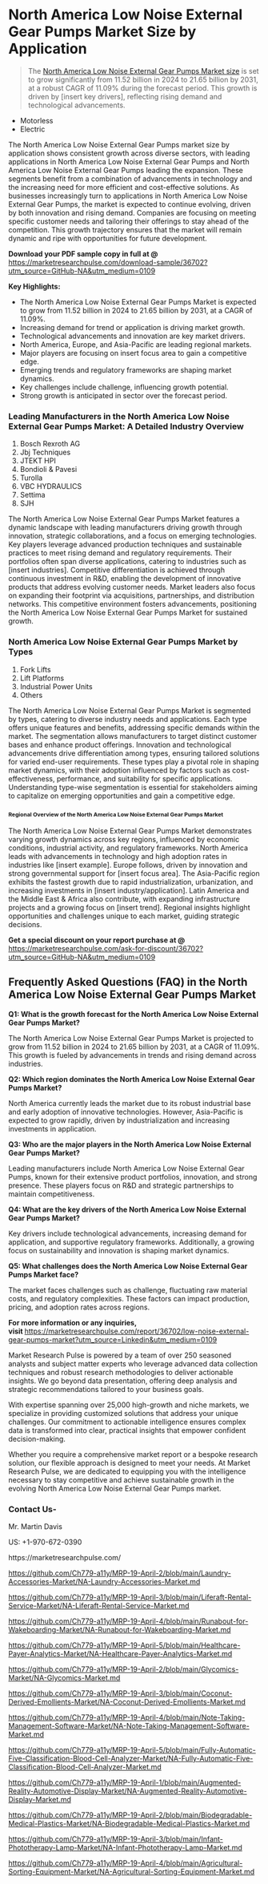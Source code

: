 <h1>North America Low Noise External Gear Pumps Market&nbsp;Size by Application</h1><blockquote><p>The <a href="https://marketresearchpulse.com/download-sample/36702?utm_source=GitHub-NA&amp;utm_medium=0109">North America Low Noise External Gear Pumps Market size</a> is set to grow significantly from 11.52 billion in 2024 to 21.65 billion by 2031, at a robust CAGR of 11.09% during the forecast period. This growth is driven by [insert key drivers], reflecting rising demand and technological advancements.</p></blockquote><ul><li>Motorless <li> Electric</li></ul><p>The North America Low Noise External Gear Pumps market size by application shows consistent growth across diverse sectors, with leading applications in North America Low Noise External Gear Pumps and North America Low Noise External Gear Pumps leading the expansion. These segments benefit from a combination of advancements in technology and the increasing need for more efficient and cost-effective solutions. As businesses increasingly turn to applications in North America Low Noise External Gear Pumps, the market is expected to continue evolving, driven by both innovation and rising demand. Companies are focusing on meeting specific customer needs and tailoring their offerings to stay ahead of the competition. This growth trajectory ensures that the market will remain dynamic and ripe with opportunities for future development.</p><p><strong>Download your PDF sample copy in full at @ </strong><a href="https://marketresearchpulse.com/download-sample/36702?utm_source=GitHub-NA&amp;utm_medium=0109">https://marketresearchpulse.com/download-sample/36702?utm_source=GitHub-NA&amp;utm_medium=0109</a></p><p><strong>Key Highlights: </strong></p><ul><li>The North America Low Noise External Gear Pumps Market is expected to grow from 11.52 billion in 2024 to 21.65 billion by 2031, at a CAGR of 11.09%.</li><li>Increasing demand for trend or application is driving market growth.</li><li>Technological advancements and innovation are key market drivers.</li><li>North America, Europe, and Asia-Pacific are leading regional markets.</li><li>Major players are focusing on insert focus area to gain a competitive edge.</li><li>Emerging trends and regulatory frameworks are shaping market dynamics.</li><li>Key challenges include challenge, influencing growth potential.</li><li>Strong growth is anticipated in sector over the forecast period.</li></ul><h3>Leading Manufacturers in the North America Low Noise External Gear Pumps Market: A Detailed Industry Overview</h3><ol><li>Bosch Rexroth AG</li><li>Jbj Techniques</li><li>JTEKT HPI</li><li>Bondioli & Pavesi</li><li>Turolla</li><li>VBC HYDRAULICS</li><li>Settima</li><li>SJH</li></ol><div class="flex max-w-full flex-col flex-grow"><div class="min-h-8 text-message flex w-full flex-col items-end gap-2 whitespace-normal break-words [.text-message+&amp;]:mt-5" dir="auto" data-message-author-role="assistant" data-message-id="fd8432e4-4910-450d-b182-61b7bfb0a01f" data-message-model-slug="gpt-4o"><div class="flex w-full flex-col gap-1 empty:hidden first:pt-[3px]"><div class="markdown prose w-full break-words dark:prose-invert light"><p>The North America Low Noise External Gear Pumps Market features a dynamic landscape with leading manufacturers driving growth through innovation, strategic collaborations, and a focus on emerging technologies. Key players leverage advanced production techniques and sustainable practices to meet rising demand and regulatory requirements. Their portfolios often span diverse applications, catering to industries such as [insert industries]. Competitive differentiation is achieved through continuous investment in R&amp;D, enabling the development of innovative products that address evolving customer needs. Market leaders also focus on expanding their footprint via acquisitions, partnerships, and distribution networks. This competitive environment fosters advancements, positioning the North America Low Noise External Gear Pumps Market for sustained growth.</p></div></div></div></div><h3>North America Low Noise External Gear Pumps Market by Types</h3><ol><li>Fork Lifts <li> Lift Platforms <li> Industrial Power Units <li> Others</li></ol><div class="flex max-w-full flex-col flex-grow"><div class="min-h-8 text-message flex w-full flex-col items-end gap-2 whitespace-normal break-words [.text-message+&amp;]:mt-5" dir="auto" data-message-author-role="assistant" data-message-id="084470be-0bb7-4664-bddf-5156b4f41249" data-message-model-slug="gpt-4o-mini"><div class="flex w-full flex-col gap-1 empty:hidden first:pt-[3px]"><div class="markdown prose w-full break-words dark:prose-invert light"><p>The North America Low Noise External Gear Pumps Market is segmented by types, catering to diverse industry needs and applications. Each type offers unique features and benefits, addressing specific demands within the market. The segmentation allows manufacturers to target distinct customer bases and enhance product offerings. Innovation and technological advancements drive differentiation among types, ensuring tailored solutions for varied end-user requirements. These types play a pivotal role in shaping market dynamics, with their adoption influenced by factors such as cost-effectiveness, performance, and suitability for specific applications. Understanding type-wise segmentation is essential for stakeholders aiming to capitalize on emerging opportunities and gain a competitive edge.</p></div></div></div></div><h3><span style="font-size: 11px;">Regional Overview of the North America Low Noise External Gear Pumps Market</span></h3><div class="flex max-w-full flex-col flex-grow"><div class="min-h-8 text-message flex w-full flex-col items-end gap-2 whitespace-normal break-words [.text-message+&amp;]:mt-5" dir="auto" data-message-author-role="assistant" data-message-id="e9038762-ce64-4e30-91c9-9bd413514231" data-message-model-slug="gpt-4o-mini"><div class="flex w-full flex-col gap-1 empty:hidden first:pt-[3px]"><div class="markdown prose w-full break-words dark:prose-invert light"><p>The North America Low Noise External Gear Pumps Market demonstrates varying growth dynamics across key regions, influenced by economic conditions, industrial activity, and regulatory frameworks. North America leads with advancements in technology and high adoption rates in industries like [insert example]. Europe follows, driven by innovation and strong governmental support for [insert focus area]. The Asia-Pacific region exhibits the fastest growth due to rapid industrialization, urbanization, and increasing investments in [insert industry/application]. Latin America and the Middle East &amp; Africa also contribute, with expanding infrastructure projects and a growing focus on [insert trend]. Regional insights highlight opportunities and challenges unique to each market, guiding strategic decisions.</p></div></div></div></div><p><strong>Get a special discount on your report purchase at @ </strong><a href="https://marketresearchpulse.com/ask-for-discount/36702?utm_source=GitHub-NA&amp;utm_medium=0109">https://marketresearchpulse.com/ask-for-discount/36702?utm_source=GitHub-NA&amp;utm_medium=0109</a></p><h2>Frequently Asked Questions (FAQ) in the North America Low Noise External Gear Pumps Market</h2><p><strong>Q1: What is the growth forecast for the North America Low Noise External Gear Pumps Market?</strong></p><p>The North America Low Noise External Gear Pumps Market is projected to grow from 11.52 billion in 2024 to 21.65 billion by 2031, at a CAGR of 11.09%. This growth is fueled by advancements in trends and rising demand across industries.</p><p><strong>Q2: Which region dominates the North America Low Noise External Gear Pumps Market?</strong></p><p>North America currently leads the market due to its robust industrial base and early adoption of innovative technologies. However, Asia-Pacific is expected to grow rapidly, driven by industrialization and increasing investments in application.</p><p><strong>Q3: Who are the major players in the North America Low Noise External Gear Pumps Market?</strong></p><p>Leading manufacturers include North America Low Noise External Gear Pumps, known for their extensive product portfolios, innovation, and strong presence. These players focus on R&amp;D and strategic partnerships to maintain competitiveness.</p><p><strong>Q4: What are the key drivers of the North America Low Noise External Gear Pumps Market?</strong></p><p>Key drivers include technological advancements, increasing demand for application, and supportive regulatory frameworks. Additionally, a growing focus on sustainability and innovation is shaping market dynamics.</p><p><strong>Q5: What challenges does the North America Low Noise External Gear Pumps Market face?</strong></p><p>The market faces challenges such as challenge, fluctuating raw material costs, and regulatory complexities. These factors can impact production, pricing, and adoption rates across regions.</p><p><strong>For more information or any inquiries, visit&nbsp;</strong><a href="https://marketresearchpulse.com/report/36702/low-noise-external-gear-pumps-market?utm_source=Linkedin&utm_medium=0109">https://marketresearchpulse.com/report/36702/low-noise-external-gear-pumps-market?utm_source=Linkedin&utm_medium=0109</a></p><p>Market Research Pulse is powered by a team of over 250 seasoned analysts and subject matter experts who leverage advanced data collection techniques and robust research methodologies to deliver actionable insights. We go beyond data presentation, offering deep analysis and strategic recommendations tailored to your business goals.</p><p>With expertise spanning over 25,000 high-growth and niche markets, we specialize in providing customized solutions that address your unique challenges. Our commitment to actionable intelligence ensures complex data is transformed into clear, practical insights that empower confident decision-making.</p><p>Whether you require a comprehensive market report or a bespoke research solution, our flexible approach is designed to meet your needs. At Market Research Pulse, we are dedicated to equipping you with the intelligence necessary to stay competitive and achieve sustainable growth in the evolving North America Low Noise External Gear Pumps market.</p><h3><strong>Contact Us-</strong></h3><p>Mr. Martin Davis</p><p>US: +1-970-672-0390</p><p>https://marketresearchpulse.com/</p><p><a href="https://github.com/Ch779-a11y/MRP-19-April-2/blob/main/Laundry-Accessories-Market/NA-Laundry-Accessories-Market.md">https://github.com/Ch779-a11y/MRP-19-April-2/blob/main/Laundry-Accessories-Market/NA-Laundry-Accessories-Market.md</a></p><p><a href="https://github.com/Ch779-a11y/MRP-19-April-3/blob/main/Liferaft-Rental-Service-Market/NA-Liferaft-Rental-Service-Market.md">https://github.com/Ch779-a11y/MRP-19-April-3/blob/main/Liferaft-Rental-Service-Market/NA-Liferaft-Rental-Service-Market.md</a></p><p><a href="https://github.com/Ch779-a11y/MRP-19-April-4/blob/main/Runabout-for-Wakeboarding-Market/NA-Runabout-for-Wakeboarding-Market.md">https://github.com/Ch779-a11y/MRP-19-April-4/blob/main/Runabout-for-Wakeboarding-Market/NA-Runabout-for-Wakeboarding-Market.md</a></p><p><a href="https://github.com/Ch779-a11y/MRP-19-April-5/blob/main/Healthcare-Payer-Analytics-Market/NA-Healthcare-Payer-Analytics-Market.md">https://github.com/Ch779-a11y/MRP-19-April-5/blob/main/Healthcare-Payer-Analytics-Market/NA-Healthcare-Payer-Analytics-Market.md</a></p><p><a href="https://github.com/Ch779-a11y/MRP-19-April-2/blob/main/Glycomics-Market/NA-Glycomics-Market.md">https://github.com/Ch779-a11y/MRP-19-April-2/blob/main/Glycomics-Market/NA-Glycomics-Market.md</a></p><p><a href="https://github.com/Ch779-a11y/MRP-19-April-3/blob/main/Coconut-Derived-Emollients-Market/NA-Coconut-Derived-Emollients-Market.md">https://github.com/Ch779-a11y/MRP-19-April-3/blob/main/Coconut-Derived-Emollients-Market/NA-Coconut-Derived-Emollients-Market.md</a></p><p><a href="https://github.com/Ch779-a11y/MRP-19-April-4/blob/main/Note-Taking-Management-Software-Market/NA-Note-Taking-Management-Software-Market.md">https://github.com/Ch779-a11y/MRP-19-April-4/blob/main/Note-Taking-Management-Software-Market/NA-Note-Taking-Management-Software-Market.md</a></p><p><a href="https://github.com/Ch779-a11y/MRP-19-April-5/blob/main/Fully-Automatic-Five-Classification-Blood-Cell-Analyzer-Market/NA-Fully-Automatic-Five-Classification-Blood-Cell-Analyzer-Market.md">https://github.com/Ch779-a11y/MRP-19-April-5/blob/main/Fully-Automatic-Five-Classification-Blood-Cell-Analyzer-Market/NA-Fully-Automatic-Five-Classification-Blood-Cell-Analyzer-Market.md</a></p><p><a href="https://github.com/Ch779-a11y/MRP-19-April-1/blob/main/Augmented-Reality-Automotive-Display-Market/NA-Augmented-Reality-Automotive-Display-Market.md">https://github.com/Ch779-a11y/MRP-19-April-1/blob/main/Augmented-Reality-Automotive-Display-Market/NA-Augmented-Reality-Automotive-Display-Market.md</a></p><p><a href="https://github.com/Ch779-a11y/MRP-19-April-2/blob/main/Biodegradable-Medical-Plastics-Market/NA-Biodegradable-Medical-Plastics-Market.md">https://github.com/Ch779-a11y/MRP-19-April-2/blob/main/Biodegradable-Medical-Plastics-Market/NA-Biodegradable-Medical-Plastics-Market.md</a></p><p><a href="https://github.com/Ch779-a11y/MRP-19-April-3/blob/main/Infant-Phototherapy-Lamp-Market/NA-Infant-Phototherapy-Lamp-Market.md">https://github.com/Ch779-a11y/MRP-19-April-3/blob/main/Infant-Phototherapy-Lamp-Market/NA-Infant-Phototherapy-Lamp-Market.md</a></p><p><a href="https://github.com/Ch779-a11y/MRP-19-April-4/blob/main/Agricultural-Sorting-Equipment-Market/NA-Agricultural-Sorting-Equipment-Market.md">https://github.com/Ch779-a11y/MRP-19-April-4/blob/main/Agricultural-Sorting-Equipment-Market/NA-Agricultural-Sorting-Equipment-Market.md</a></p>
